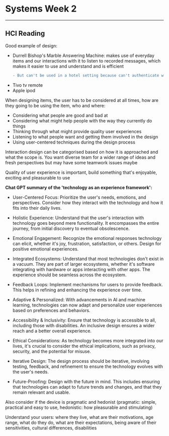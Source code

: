 # Systems Week 2
---
## HCI Reading 

Good example of design:
* Durrell Bishop's Marble Answering Machine: makes use of everyday items and our interactions with it to listen to recorded messages, which makes it easier to use and understand and is efficient 
    ```diff
    - But can't be used in a hotel setting because can't authenticate who the user is and the marbles could be nicked
    ```
* Tivo tv remote
* Apple ipod

When designing items, the user has to be considered at all times, how are they going to be using the item, who and where:
* Considering what people are good and bad at
* Considering what might help people with the way they currently do things
* Thinking through what might provide quality user experiences
* Listening to what people want and getting them involved in the design
* Using user-centered techniques during the design process

Interaction design can be categorised based on how it is approached and what the scope is.
You want diverse team for a wider range of ideas and fresh perspectives but may have some teamwork issues maybe

Quality of user experience is important, build something that's enjoyable, exciting and pleasurable to use

**Chat GPT summary of the 'technology as an experience framework':**
* User-Centered Focus: Prioritize the user's needs, emotions, and perspectives. Consider how they interact with the technology and how it fits into their daily lives.

* Holistic Experience: Understand that the user's interaction with technology goes beyond mere functionality. It encompasses the entire journey, from initial discovery to eventual obsolescence.

* Emotional Engagement: Recognize the emotional responses technology can elicit, whether it's joy, frustration, satisfaction, or others. Design for positive emotional experiences.

* Integrated Ecosystems: Understand that most technologies don't exist in a vacuum. They are part of larger ecosystems, whether it's software integrating with hardware or apps interacting with other apps. The experience should be seamless across the ecosystem.

* Feedback Loops: Implement mechanisms for users to provide feedback. This helps in refining and enhancing the experience over time.

* Adaptive & Personalized: With advancements in AI and machine learning, technologies can now adapt and personalize user experiences based on preferences and behaviors.

* Accessibility & Inclusivity: Ensure that technology is accessible to all, including those with disabilities. An inclusive design ensures a wider reach and a better overall experience.

* Ethical Considerations: As technology becomes more integrated into our lives, it's crucial to consider the ethical implications, such as privacy, security, and the potential for misuse.

* Iterative Design: The design process should be iterative, involving testing, feedback, and refinement to ensure the technology evolves with the user's needs.

* Future-Proofing: Design with the future in mind. This includes ensuring that technologies can adapt to future trends and changes, and that they remain relevant and usable.

Also consider if the device is pragmatic and hedonist (pragmatic: simple, practical and easy to use, hedonistic: how pleasurable and stimulating)

Understand your users: where they live, what are their motivations, age range, what do they do, what are their expectations, being aware of their sensitivities, cultural differences, disabilities